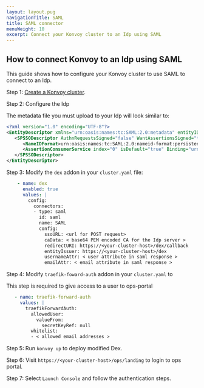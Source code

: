 ```yaml
---
layout: layout.pug
navigationTitle: SAML
title: SAML connector
menuWeight: 10
excerpt: Connect your Konvoy cluster to an Idp using SAML
---
```


## How to connect Konvoy to an Idp using SAML

This guide shows how to configure your Konvoy cluster to use SAML to connect to an Idp.

Step 1: [Create a Konvoy cluster](/mesosphere/dcos/2.0/administering-clusters/locate-public-agent/).

Step 2: Configure the Idp

The metadata file you must upload to your Idp will look similar to:

```xml
<?xml version="1.0" encoding="UTF-8"?>
<EntityDescriptor xmlns="urn:oasis:names:tc:SAML:2.0:metadata" entityID="https://<your-cluster-host>/dex">
   <SPSSODescriptor AuthnRequestsSigned="false" WantAssertionsSigned="true" protocolSupportEnumeration="urn:oasis:names:tc:SAML:2.0:protocol">
      <NameIDFormat>urn:oasis:names:tc:SAML:2.0:nameid-format:persistent</NameIDFormat>
      <AssertionConsumerService index="0" isDefault="true" Binding="urn:oasis:names:tc:SAML:2.0:bindings:HTTP-POST" Location="https://<your-cluster-host>/dex/callback" />
   </SPSSODescriptor>
</EntityDescriptor>
```

Step 3: Modify the `dex` addon in your `cluster.yaml` file:

```yaml
    - name: dex
      enabled: true
      values: |
        config:
          connectors:
          - type: saml
            id: saml
            name: SAML
            config:
              ssoURL: <url for POST request>
              caData: < base64 PEM encoded CA for the Idp server >
              redirectURI: https://<your-cluster-host>/dex/callback
              entityIssuer: https://<your-cluster-host>/dex
              usernameAttr: < user attribute in saml response >
              emailAttr: < email attribute in saml response >
```

Step 4: Modify `traefik-foward-auth` addon in your `cluster.yaml` to

This step is required to give access to a user to ops-portal

```yaml
   - name: traefik-forward-auth
     values: |
       traefikForwardAuth:
         allowedUser:
           valueFrom:
             secretKeyRef: null
         whitelist:
         - < allowed email addresses >
```

Step 5: Run `konvoy up` to deploy modified Dex.

Step 6: Visit `https://<your-cluster-host>/ops/landing` to login to ops portal.

Step 7: Select `Launch Console` and follow the authentication steps.
